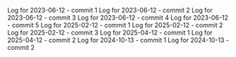 Log for 2023-06-12 - commit 1
Log for 2023-06-12 - commit 2
Log for 2023-06-12 - commit 3
Log for 2023-06-12 - commit 4
Log for 2023-06-12 - commit 5
Log for 2025-02-12 - commit 1
Log for 2025-02-12 - commit 2
Log for 2025-02-12 - commit 3
Log for 2025-04-12 - commit 1
Log for 2025-04-12 - commit 2
Log for 2024-10-13 - commit 1
Log for 2024-10-13 - commit 2
